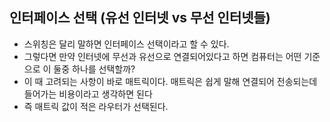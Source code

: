 ## 인터페이스 선택 (유선 인터넷 vs 무선 인터넷들)

- 스위칭은 달리 말하면 인터페이스 선택이라고 할 수 있다.
- 그렇다면 만약 인터넷에 무선과 유선으로 연결되어있다고 하면 컴퓨터는 어떤 기준으로 이 둘중 하나를 선택할까?
- 이 때 고려되는 사항이 바로 매트릭이다. 매트릭은 쉽게 말해 연결되어 전송되는데 들어가는 비용이라고 생각하면 된다
- 즉 매트릭 값이 적은 라우터가 선택된다.
